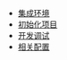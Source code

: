 - [集成环境](/教程/集成环境/README.md)
- [初始化项目](/教程/初始化项目/README.md)
- [开发调试](/教程/开发调试/README.md)
- [相关配置](/教程/相关配置/README.md)


